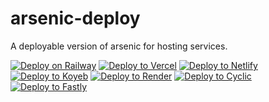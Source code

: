 # arsenic-deploy
A deployable version of arsenic for hosting services.

[![Deploy on Railway](https://binbashbanana.github.io/deploy-buttons/buttons/remade/railway.svg)](https://railway.app/new/template?template=https://github.com/gustambolopez/s16gameapitest)
[![Deploy to Vercel](https://binbashbanana.github.io/deploy-buttons/buttons/remade/vercel.svg)](https://vercel.com/new/clone?repository-url=https://github.com/gustambolopez/s16gameapitest)
[![Deploy to Netlify](https://binbashbanana.github.io/deploy-buttons/buttons/remade/netlify.svg)](https://app.netlify.com/start/deploy?repository=https://github.com/gustambolopez/s16gameapitest)
[![Deploy to Koyeb](https://binbashbanana.github.io/deploy-buttons/buttons/remade/koyeb.svg)](https://app.koyeb.com/deploy?type=git&repository=github.com/gustambolopez/s16gameapitest&branch=main&name=stest)
[![Deploy to Render](https://binbashbanana.github.io/deploy-buttons/buttons/remade/render.svg)](https://render.com/deploy?repo=https://github.com/gustambolopez/s16gameapitest)
[![Deploy to Cyclic](https://binbashbanana.github.io/deploy-buttons/buttons/remade/cyclic.svg)](https://app.cyclic.sh/api/app/deploy/gustambolopez/s16gameapitest)
[![Deploy to Fastly](https://deploy.edgecompute.app/button)](https://deploy.edgecompute.app/deploy)
